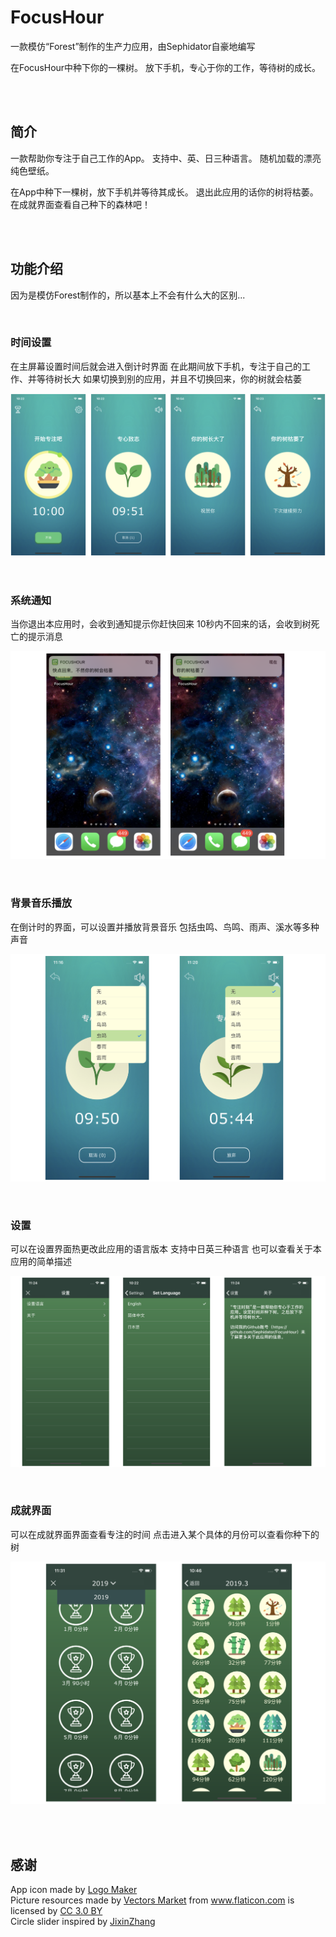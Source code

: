 # FocusHour

一款模仿“Forest”制作的生产力应用，由Sephidator自豪地编写

在FocusHour中种下你的一棵树。
放下手机，专心于你的工作，等待树的成长。

<br/>

<br/>

## 简介

一款帮助你专注于自己工作的App。
支持中、英、日三种语言。
随机加载的漂亮纯色壁纸。

在App中种下一棵树，放下手机并等待其成长。
退出此应用的话你的树将枯萎。
在成就界面查看自己种下的森林吧！

<br/>

<br/>

## 功能介绍

因为是模仿Forest制作的，所以基本上不会有什么大的区别...

<br/>

### 时间设置

在主屏幕设置时间后就会进入倒计时界面
在此期间放下手机，专注于自己的工作、并等待树长大
如果切换到别的应用，并且不切换回来，你的树就会枯萎

![](md_pics/screen1.png)

<br/>

### 系统通知

当你退出本应用时，会收到通知提示你赶快回来
10秒内不回来的话，会收到树死亡的提示消息

![](md_pics/screen2.png)

<br/>

### 背景音乐播放

在倒计时的界面，可以设置并播放背景音乐
包括虫鸣、鸟鸣、雨声、溪水等多种声音

![](md_pics/screen3.png)

<br/>

### 设置

可以在设置界面热更改此应用的语言版本
支持中日英三种语言
也可以查看关于本应用的简单描述

![](md_pics/screen4.png)

<br/>

### 成就界面

可以在成就界面界面查看专注的时间
点击进入某个具体的月份可以查看你种下的树

![](md_pics/screen5.png)

<br/>

<br/>

## 感谢

<div>
App icon made by <a href="https://itunes.apple.com/cn/app/logo-maker-%E5%BF%AB%E9%80%9F%E5%95%86%E6%A0%87%E5%88%B6%E4%BD%9C%E5%92%8C%E5%9B%BE%E6%A0%87%E8%AE%BE%E8%AE%A1%E5%B7%A5%E5%85%B7/id1143390028?mt=8" title="Logo Maker">Logo Maker</a>
</div>

<div>
Picture resources made by <a href="https://www.flaticon.com/packs/nature-31/3" title="Vectors Market">Vectors Market</a> from <a href="https://www.flaticon.com/"          title="Flaticon">www.flaticon.com</a> is licensed by <a href="http://creativecommons.org/licenses/by/3.0/"          title="Creative Commons BY 3.0" target="_blank">CC 3.0 BY</a>
</div>

<div>
Circle slider inspired by <a href="https://github.com/JixinZhang/ZCircleSlider/">JixinZhang</a>
</div>
